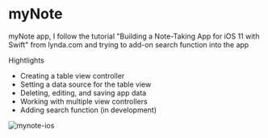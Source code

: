 # myNote

myNote app, I follow the tutorial "Building a Note-Taking App for iOS 11 with Swift" from lynda.com and trying to add-on search function into the app


Hightlights 

* Creating a table view controller
* Setting a data source for the table view
* Deleting, editing, and saving app data
* Working with multiple view controllers
* Adding search function (in development) 

![mynote-ios](https://user-images.githubusercontent.com/25110154/38397473-c1071288-390b-11e8-836f-8ed82106e00d.jpg)
